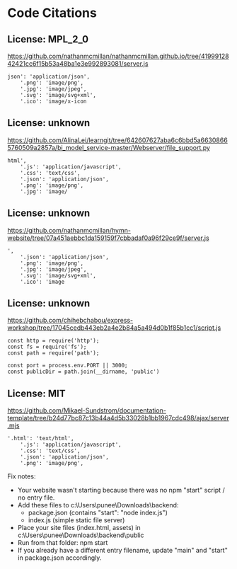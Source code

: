 # Code Citations

## License: MPL_2_0
https://github.com/nathanmcmillan/nathanmcmillan.github.io/tree/4199912842421cc6f15b53a48ba1e3e992893081/server.js

```
json': 'application/json',
	'.png': 'image/png',
	'.jpg': 'image/jpeg',
	'.svg': 'image/svg+xml',
	'.ico': 'image/x-icon
```


## License: unknown
https://github.com/AlinaLei/learngit/tree/642607627aba6c6bbd5a66308665760509a2857a/bi_model_service-master/Webserver/file_support.py

```
html',
	'.js': 'application/javascript',
	'.css': 'text/css',
	'.json': 'application/json',
	'.png': 'image/png',
	'.jpg': 'image/
```


## License: unknown
https://github.com/nathanmcmillan/hymn-website/tree/07a451aebbc1da159159f7cbbadaf0a96f29ce9f/server.js

```
',
	'.json': 'application/json',
	'.png': 'image/png',
	'.jpg': 'image/jpeg',
	'.svg': 'image/svg+xml',
	'.ico': 'image
```


## License: unknown
https://github.com/chihebchabou/express-workshop/tree/17045cedb443eb2a4e2b84a5a494d0b1f85b1cc1/script.js

```
const http = require('http');
const fs = require('fs');
const path = require('path');

const port = process.env.PORT || 3000;
const publicDir = path.join(__dirname, 'public')
```


## License: MIT
https://github.com/Mikael-Sundstrom/documentation-template/tree/b24d77bc87c13b44a4d5b33028b1bb1967cdc498/ajax/server.mjs

```
'.html': 'text/html',
	'.js': 'application/javascript',
	'.css': 'text/css',
	'.json': 'application/json',
	'.png': 'image/png',
```

Fix notes:
- Your website wasn't starting because there was no npm "start" script / no entry file.
- Add these files to c:\Users\punee\Downloads\backend:
  - package.json (contains "start": "node index.js")
  - index.js (simple static file server)
- Place your site files (index.html, assets) in c:\Users\punee\Downloads\backend\public
- Run from that folder:
  npm start
- If you already have a different entry filename, update "main" and "start" in package.json accordingly.

